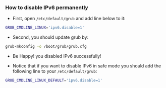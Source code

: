 ### How to disable IPv6 permanently

+ First, open `/etc/default/grub` and add line below to it:

```bash
GRUB_CMDLINE_LINUX='ipv6.disable=1'
```
+ Second, you should update grub by:
```bash
grub-mkconfig -o /boot/grub/grub.cfg
```
+ Be Happy! you disabled IPv6 successfully!

+ Notice that if you want to disable IPv6 in safe mode you should add the
    following line to your `/etc/default/grub`:

```bash
GRUB_CMDLINE_LINUX_DEFAULT='ipv6.disable=1'
```

